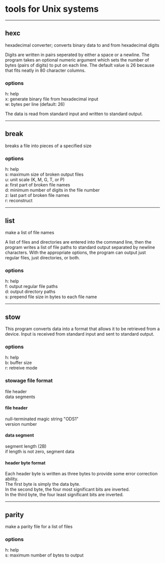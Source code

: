 # tools for Unix systems

_______

## hexc
hexadecimal converter; converts binary data to and from hexadecimal digits

Digits are written in pairs seperated by either a space or a newline. The program takes an optional numeric argument which sets the number of bytes (pairs of digits) to put on each line. The default value is 26 because that fits neatly in 80 character columns.

### options
h: help  
x: generate binary file from hexadecimal input  
w: bytes per line (default: 26)  

The data is read from standard input and written to standard output.

_______

## break
breaks a file into pieces of a specified size

### options
h: help  
s: maximum size of broken output files  
u: unit scale (K, M, G, T, or P)  
a: first part of broken file names  
d: minimum number of digits in the file number  
z: last part of broken file names  
r: reconstruct  

_______

## list
make a list of file names

A list of files and directories are entered into the command line, then the program writes a list of file paths to standard output separated by newline characters. With the appropriate options, the program can output just regular files, just directories, or both.

### options
h: help  
f: output regular file paths  
d: output directory paths  
s: prepend file size in bytes to each file name  

_______

## stow
This program converts data into a format that allows it to be retrieved from a device. Input is received from standard input and sent to standard output.

### options
h: help  
b: buffer size  
r: retreive mode  

### stowage file format
file header  
data segments  

#### file header
null-terminated magic string "ODS1"  
version number  

#### data segment
segment length (2B)  
if length is not zero, segment data  

#### header byte format
Each header byte is written as three bytes to provide some error correction ability.  
The first byte is simply the data byte.  
In the second byte, the four most significant bits are inverted.  
In the third byte, the four least significant bits are inverted.  

_______

## parity
make a parity file for a list of files

### options
h: help  
s: maximum number of bytes to output  
